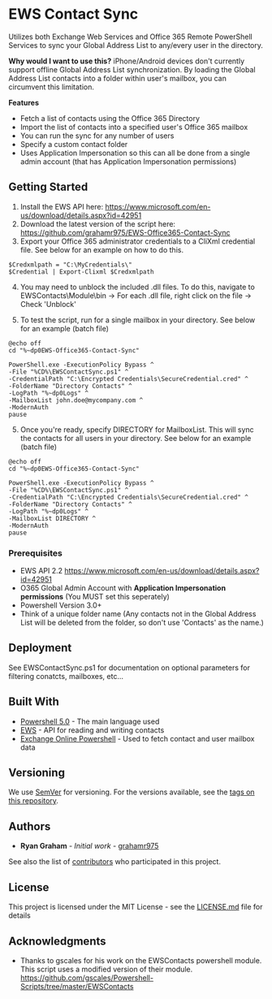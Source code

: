 # EWS Contact Sync
Utilizes both Exchange Web Services and Office 365 Remote PowerShell Services to sync your Global Address List to any/every user in the directory.

**Why would I want to use this?** iPhone/Android devices don't currently support offline Global Address List synchronization. By loading the Global Address List contacts into a folder within user's mailbox, you can circumvent this limitation.

**Features**
- Fetch a list of contacts using the Office 365 Directory
- Import the list of contacts into a specified user's Office 365 mailbox
- You can run the sync for any number of users
- Specify a custom contact folder
- Uses Application Impersonation so this can all be done from a single admin account (that has Application Impersonation permissions)

## Getting Started

1. Install the EWS API here: https://www.microsoft.com/en-us/download/details.aspx?id=42951
2. Download the latest version of the script here: https://github.com/grahamr975/EWS-Office365-Contact-Sync
3. Export your Office 365 administrator credentials to a CliXml credential file. See below for an example on how to do this.
```
$Credxmlpath = "C:\MyCredentials\"
$Credential | Export-Clixml $Credxmlpath
```
4. You may need to unblock the included .dll files. To do this, navigate to EWSContacts\Module\bin -> For each .dll file, right click on the file -> Check 'Unblock'

4. To test the script, run for a single mailbox in your directory. See below for an example (batch file)
```
@echo off
cd "%~dp0EWS-Office365-Contact-Sync"

PowerShell.exe -ExecutionPolicy Bypass ^
-File "%CD%\EWSContactSync.ps1" ^
-CredentialPath "C:\Encrypted Credentials\SecureCredential.cred" ^
-FolderName "Directory Contacts" ^
-LogPath "%~dp0Logs" ^
-MailboxList john.doe@mycompany.com ^
-ModernAuth
pause
```
5. Once you're ready, specify DIRECTORY for MailboxList. This will sync the contacts for all users in your directory. See below for an example (batch file)
```
@echo off
cd "%~dp0EWS-Office365-Contact-Sync"

PowerShell.exe -ExecutionPolicy Bypass ^
-File "%CD%\EWSContactSync.ps1" ^
-CredentialPath "C:\Encrypted Credentials\SecureCredential.cred" ^
-FolderName "Directory Contacts" ^
-LogPath "%~dp0Logs" ^
-MailboxList DIRECTORY ^
-ModernAuth
pause
```

### Prerequisites

- EWS API 2.2 https://www.microsoft.com/en-us/download/details.aspx?id=42951
- O365 Global Admin Account with **Application Impersonation permissions** (You MUST set this seperately)
- Powershell Version 3.0+
- Think of a unique folder name (Any contacts not in the Global Address List will be deleted from the folder, so don't use 'Contacts' as the name.)

## Deployment

See EWSContactSync.ps1 for documentation on optional parameters for filtering conatcts, mailboxes, etc...

## Built With

* [Powershell 5.0](https://github.com/PowerShell/PowerShell) - The main language used
* [EWS](https://docs.microsoft.com/en-us/exchange/client-developer/web-service-reference/ews-reference-for-exchange) - API for reading and writing contacts
* [Exchange Online Powershell](https://docs.microsoft.com/en-us/powershell/exchange/exchange-online/connect-to-exchange-online-powershell/connect-to-exchange-online-powershell?view=exchange-ps) - Used to fetch contact and user mailbox data

## Versioning

We use [SemVer](http://semver.org/) for versioning. For the versions available, see the [tags on this repository](https://github.com/your/project/tags). 

## Authors

* **Ryan Graham** - *Initial work* - [grahamr975](https://github.com/grahamr975)

See also the list of [contributors](https://github.com/your/project/contributors) who participated in this project.

## License

This project is licensed under the MIT License - see the [LICENSE.md](LICENSE.md) file for details

## Acknowledgments

* Thanks to gscales for his work on the EWSContacts powershell module. This script uses a modified version of their module. https://github.com/gscales/Powershell-Scripts/tree/master/EWSContacts

